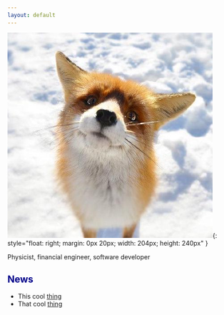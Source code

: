 ```yaml
---
layout: default
---
```


<!-- (comment) the image below can be found in img folder of this very project-->
![i_am_a_fox](/img/example/example.jpg){: style="float: right; margin: 0px 20px; width: 204px; height: 240px" }

Physicist, financial engineer, software developer

## <span style="color:darkblue">News </span>

* This cool [thing](https://szalmaf.github.io)
* That cool [thing](https://szalmaf.github.io) 
